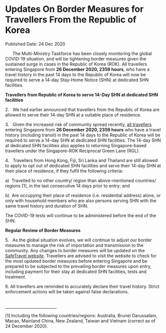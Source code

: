 <html>
    <meta http-equiv="Content-Type" content="text/html; charset=utf-8"/>
    <meta charset="utf-8"/>
    <title>Updates On Border Measures for Travellers From the Republic of Korea</title>
    <body><h1>Updates On Border Measures for Travellers From the Republic of Korea</h1>
    <p>Published Date: 24 Dec 2020</p> <p><strong></strong>&nbsp; &nbsp; &nbsp; The Multi-Ministry Taskforce has been closely monitoring the global COVID-19 situation, and will be tightening border measures given the sustained surge in cases in the Republic of Korea (ROK). All travellers entering Singapore from <strong>26 December 2020, 2359 hours</strong>, who have a travel history in the past 14 days to the Republic of Korea will now be required to serve a 14-day Stay-Home Notice (SHN) at dedicated SHN facilities.</p> <p><strong>Travellers from Republic of Korea to serve 14-Day SHN at dedicated SHN facilities</strong></p> <p>2.&nbsp; &nbsp;We had earlier announced that travellers from the Republic of Korea are allowed to serve their 14-day SHN at a suitable place of residence.</p><p><p>3.&nbsp; &nbsp;Given the increased risk of community spread recently, <u>all travellers</u> entering Singapore from <strong>26 December 2020, 2359 hours</strong> who have a travel history (including transit) in the past 14 days to the Republic of Korea will be required to serve a 14-day SHN at dedicated SHN facilities. The 14-day SHN at dedicated SHN facilities also applies to returning Singapore-based travellers under the Singapore-ROK Reciprocal Green Lane (RGL).</p></p><p><p>4.&nbsp; &nbsp;Travellers from Hong Kong, Fiji, Sri Lanka and Thailand are still allowed to apply to opt out of dedicated SHN facilities and serve their 14-day SHN at their place of residence, if they fulfil the following criteria:<br></p><p>a)&nbsp; Travelled to no other country/ region than above-mentioned countries/ regions [1], in the last consecutive 14 days prior to entry; and </p><p>b)&nbsp; Are occupying their place of residence (i.e. residential address) alone, or only with household members who are also persons serving SHN with the same travel history and duration of SHN.<br></p></p><p><p>The COVID-19 tests will continue to be administered before the end of the SHN.</p><p><strong></strong><strong>Regular Review of Border Measures</strong></p><p>5.&nbsp; &nbsp;As the global situation evolves, we will continue to adjust our border measures to manage the risk of importation and transmission to the community. Any changes to border measures will be updated on the <a href="https://www.safetravel.ica.gov.sg/health" title="" class="" target="_blank">SafeTravel website</a>. Travellers are advised to visit the website to check for the most updated border measures before entering Singapore and be prepared to be subjected to the prevailing border measures upon entry, including payment for their stay at dedicated SHN facilities, tests and treatment.</p></p><p><p>6. All travellers are reminded to accurately declare their travel history. Strict enforcement actions will be taken against false declarations. </p></p> <div><br clear="all"> <hr align="left" size="1" width="33%"> <div id="ftn1"> <p>[1] Including the following countries/regions: Australia, Brunei Darussalam, Macao, Mainland China, New Zealand, Taiwan and Vietnam (correct as of 24 December 2020).</p> </div> </div></body>
</html>